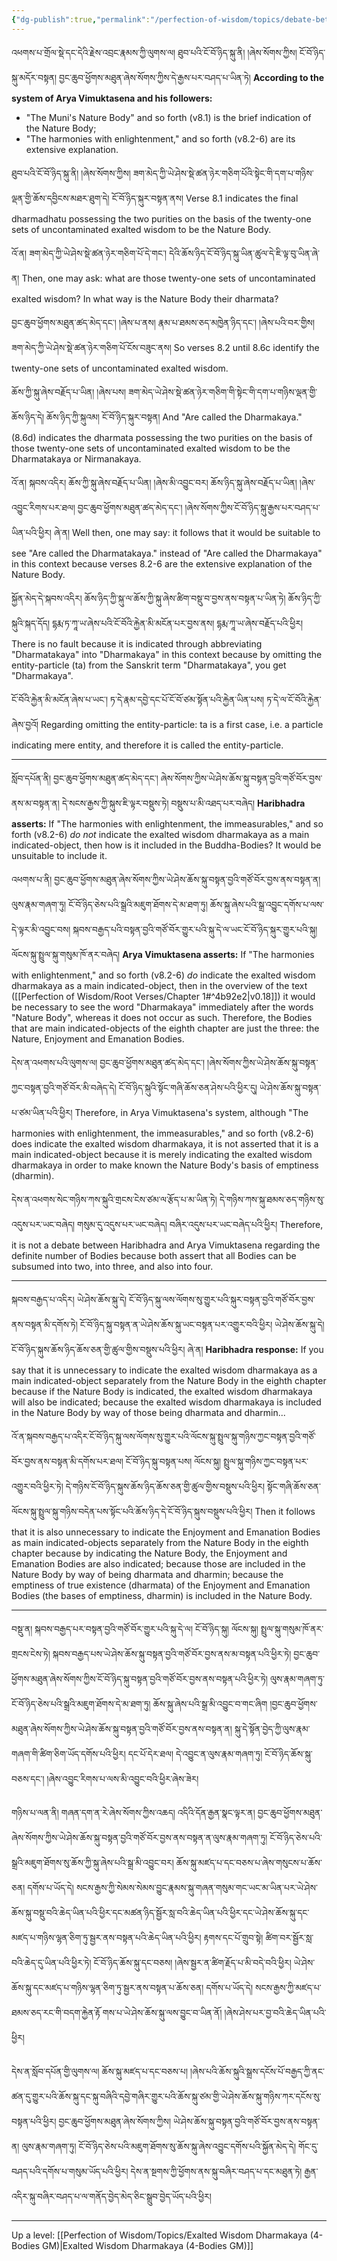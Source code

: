 ```yaml
---
{"dg-publish":true,"permalink":"/perfection-of-wisdom/topics/debate-between-haribhadra-and-vimuktasena/"}
---
```


འཕགས་པ་གྲོལ་སྡེ་དང་དེའི་རྗེས་འབྲང་རྣམས་ཀྱི་ལུགས་ལ། ཐུབ་པའི་ངོ་བོ་ཉིད་སྐུ་ནི། །ཞེས་སོགས་ཀྱིས། ངོ་བོ་ཉིད་སྐུ་མདོར་བསྟན། 
བྱང་ཆུབ་ཕྱོགས་མཐུན་ཞེས་སོགས་ཀྱིས་དེ་རྒྱས་པར་བཤད་པ་ཡིན་ཏེ། 
**According to the system of Arya Vimuktasena and his followers:**
- "The Muni's Nature Body" and so forth (v8.1) is the brief indication of the Nature Body;
- "The harmonies with enlightenment," and so forth (v8.2-6) are its extensive explanation.

ཐུབ་པའི་ངོ་བོ་ཉིད་སྐུ་ནི། །ཞེས་སོགས་ཀྱིས། ཟག་མེད་ཀྱི་ཡེ་ཤེས་སྡེ་ཚན་ཉེར་གཅིག་པོའི་སྟེང་གི་དག་པ་གཉིས་ལྡན་གྱི་ཆོས་དབྱིངས་མཐར་ཐུག་དེ། 
ངོ་བོ་ཉིད་སྐུར་བསྟན་ནས།
Verse 8.1 indicates the final dharmadhatu possessing the two purities on the basis of the twenty-one sets of uncontaminated exalted wisdom to be the Nature Body.

འོ་ན། ཟག་མེད་ཀྱི་ཡེ་ཤེས་སྡེ་ཚན་ཉེར་གཅིག་པོ་དེ་གང་། དེའི་ཆོས་ཉིད་ངོ་བོ་ཉིད་སྐུ་ཡིན་ཚུལ་དེ་ཇི་ལྟ་བུ་ཡིན་ཞེ་ན།
Then, one may ask: what are those twenty-one sets of uncontaminated exalted wisdom? In what way is the Nature Body their dharmata?

བྱང་ཆུབ་ཕྱོགས་མཐུན་ཚད་མེད་དང་། །ཞེས་པ་ནས། རྣམ་པ་ཐམས་ཅད་མཁྱེན་ཉིད་དང་། །ཞེས་པའི་བར་གྱིས། 
ཟག་མེད་ཀྱི་ཡེ་ཤེས་སྡེ་ཚན་ཉེར་གཅིག་པོ་ངོས་བཟུང་ནས། 
So verses 8.2 until 8.6c identify the twenty-one sets of uncontaminated exalted wisdom.

ཆོས་ཀྱི་སྐུ་ཞེས་བརྗོད་པ་ཡིན། །ཞེས་པས། ཟག་མེད་ཡེ་ཤེས་སྡེ་ཚན་ཉེར་གཅིག་གི་སྟེང་གི་དག་པ་གཉིས་ལྡན་གྱི་ཆོས་ཉིད་དེ། ཆོས་ཉིད་ཀྱི་སྐུའམ། ངོ་བོ་ཉིད་སྐུར་བསྟན།
And "Are called the Dharmakaya." (8.6d) indicates the dharmata possessing the two purities on the basis of those twenty-one sets of uncontaminated exalted wisdom to be the Dharmatakaya or Nirmanakaya.

འོ་ན། སྐབས་འདིར། ཆོས་ཀྱི་སྐུ་ཞེས་བརྗོད་པ་ཡིན། །ཞེས་མི་འབྱུང་བར། ཆོས་ཉིད་སྐུ་ཞེས་བརྗོད་པ་ཡིན། །ཞེས་འབྱུང་རིགས་པར་ཐལ། 
བྱང་ཆུབ་ཕྱོགས་མཐུན་ཚད་མེད་དང་། །ཞེས་སོགས་ཀྱིས་ངོ་བོ་ཉིད་སྐུ་རྒྱས་པར་བཤད་པ་ཡིན་པའི་ཕྱིར། ཞེ་ན།
Well then, one may say: it follows that it would be suitable to see "Are called the Dharmatakaya." instead of "Are called the Dharmakaya" in this context because verses 8.2-6 are the extensive explanation of the Nature Body.

སྐྱོན་མེད་དེ་སྐབས་འདིར། ཆོས་ཉིད་ཀྱི་སྐུ་ལ་ཆོས་ཀྱི་སྐུ་ཞེས་ཚིག་བསྡུ་བ་བྱས་ནས་བསྟན་པ་ཡིན་ཏེ། 
ཆོས་ཉིད་ཀྱི་སྐུའི་སྐད་དོད། དྷརྨ་ཏ་ཀཱ་ཡ་ཞེས་པའི་ངོ་བོའི་རྐྱེན་མི་མངོན་པར་བྱས་ནས། དྷརྨ་ཀཱ་ཡ་ཞེས་བརྗོད་པའི་ཕྱིར། 
There is no fault because it is indicated through abbreviating "Dharmatakaya" into "Dharmakaya" in this context because by omitting the entity-particle (ta) from the Sanskrit term "Dharmatakaya", you get "Dharmakaya".

ངོ་བོའི་རྐྱེན་མི་མངོན་ཞེས་པ་ཡང་། ཏ་དེ་རྣམ་དབྱེ་དང་པོ་ངོ་བོ་ཙམ་སྟོན་པའི་རྐྱེན་ཡིན་པས། ཏ་དེ་ལ་ངོ་བོའི་རྐྱེན་ཞེས་བྱའོ།
Regarding omitting the entity-particle: ta is a first case, i.e. a particle indicating mere entity, and therefore it is called the entity-particle.

---
སློབ་དཔོན་ནི། བྱང་ཆུབ་ཕྱོགས་མཐུན་ཚད་མེད་དང་། ཞེས་སོགས་ཀྱིས་ཡེ་ཤེས་ཆོས་སྐུ་བསྟན་བྱའི་གཙོ་བོར་བྱས་ནས་མ་བསྟན་ན། 
དེ་སངས་རྒྱས་ཀྱི་སྐུས་ཇི་ལྟར་བསྡུས་ཏེ། བསྡུས་པ་མི་འཐད་པར་བཞེད།
**Haribhadra asserts:**
If "The harmonies with enlightenment, the immeasurables," and so forth (v8.2-6) *do not* indicate the exalted wisdom dharmakaya as a main indicated-object, then how is it included in the Buddha-Bodies? It would be unsuitable to include it.

འཕགས་པ་ནི། བྱང་ཆུབ་ཕྱོགས་མཐུན་ཞེས་སོགས་ཀྱིས་ཡེ་ཤེས་ཆོས་སྐུ་བསྟན་བྱའི་གཙོ་བོར་བྱས་ནས་བསྟན་ན། ལུས་རྣམ་གཞག་ཏུ། 
ངོ་བོ་ཉིད་ཅེས་པའི་སྒྲའི་མཇུག་ཐོགས་དེ་མ་ཐག་ཏུ། ཆོས་སྐུ་ཞེས་པའི་སྒྲ་འབྱུང་དགོས་པ་ལས་དེ་ལྟར་མི་འབྱུང་བས། 
སྐབས་བརྒྱད་པའི་བསྟན་བྱའི་གཙོ་བོར་གྱུར་པའི་སྐུ་དེ་ལ་ཡང་ངོ་བོ་ཉིད་སྐུར་གྱུར་པའི་སྐུ། ལོངས་སྐུ་སྤྲུལ་སྐུ་གསུམ་ཁོ་ནར་བཞེད།
**Arya Vimuktasena asserts:**
If "The harmonies with enlightenment," and so forth (v8.2-6) *do* indicate the exalted wisdom dharmakaya as a main indicated-object, then in the overview of the text ([[Perfection of Wisdom/Root Verses/Chapter 1#^4b92e2\|v0.18]]) it would be necessary to see the word "Dharmakaya" immediately after the words "Nature Body", whereas it does not occur as such.
Therefore, the Bodies that are main indicated-objects of the eighth chapter are just the three: the Nature, Enjoyment and Emanation Bodies.

དེས་ན་འཕགས་པའི་ལུགས་ལ། བྱང་ཆུབ་ཕྱོགས་མཐུན་ཚད་མེད་དང་། །ཞེས་སོགས་ཀྱིས་ཡེ་ཤེས་ཆོས་སྐུ་བསྟན་ཀྱང་བསྟན་བྱའི་གཙོ་བོར་མི་བཞེད་དེ། 
ངོ་བོ་ཉིད་སྐུའི་སྟོང་གཞི་ཆོས་ཅན་ཤེས་པའི་ཕྱིར་དུ། ཡེ་ཤེས་ཆོས་སྐུ་བསྟན་པ་ཙམ་ཡིན་པའི་ཕྱིར། 
Therefore, in Arya Vimuktasena's system, although "The harmonies with enlightenment, the immeasurables," and so forth (v8.2-6) does indicate the exalted wisdom dharmakaya, it is not asserted that it is a main indicated-object because it is merely indicating the exalted wisdom dharmakaya in order to make known the Nature Body's basis of emptiness (dharmin).

དེས་ན་འཕགས་སེང་གཉིས་ཀས་སྐུའི་གྲངས་ངེས་ཙམ་ལ་རྩོད་པ་མ་ཡིན་ཏེ། 
དེ་གཉིས་ཀས་སྐུ་ཐམས་ཅད་གཉིས་སུ་འདུས་པར་ཡང་བཞེད། གསུམ་དུ་འདུས་པར་ཡང་བཞེད། བཞིར་འདུས་པར་ཡང་བཞེད་པའི་ཕྱིར།
Therefore, it is not a debate between Haribhadra and Arya Vimuktasena regarding the definite number of Bodies because both assert that all Bodies can be subsumed into two, into three, and also into four.

---
སྐབས་བརྒྱད་པ་འདིར། ཡེ་ཤེས་ཆོས་སྐུ་དེ། ངོ་བོ་ཉིད་སྐུ་ལས་ལོགས་སུ་གྱུར་པའི་སྐུར་བསྟན་བྱའི་གཙོ་བོར་བྱས་ནས་བསྟན་མི་དགོས་ཏེ། 
ངོ་བོ་ཉིད་སྐུ་བསྟན་ན་ཡེ་ཤེས་ཆོས་སྐུ་ཡང་བསྟན་པར་འགྱུར་བའི་ཕྱིར། ཡེ་ཤེས་ཆོས་སྐུ་དེ། ངོ་བོ་ཉིད་སྐུས་ཆོས་ཉིད་ཆོས་ཅན་གྱི་ཚུལ་གྱིས་བསྡུས་པའི་ཕྱིར། ཞེ་ན། 
**Haribhadra response:**
If you say that it is unnecessary to indicate the exalted wisdom dharmakaya as a main indicated-object separately from the Nature Body in the eighth chapter because if the Nature Body is indicated, the exalted wisdom dharmakaya will also be indicated; because the exalted wisdom dharmakaya is included in the Nature Body by way of those being dharmata and dharmin...

འོ་ན་སྐབས་བརྒྱད་པ་འདིར་ངོ་བོ་ཉིད་སྐུ་ལས་ལོགས་སུ་གྱུར་པའི་ལོངས་སྐུ་སྤྲུལ་སྐུ་གཉིས་ཀྱང་བསྟན་བྱའི་གཙོ་བོར་བྱས་ནས་བསྟན་མི་དགོས་པར་ཐལ། 
ངོ་བོ་ཉིད་སྐུ་བསྟན་པས། ལོངས་སྐུ། སྤྲུལ་སྐུ་གཉིས་ཀྱང་བསྟན་པར་འགྱུར་བའི་ཕྱིར་ཏེ། དེ་གཉིས་ངོ་བོ་ཉིད་སྐུས་ཆོས་ཉིད་ཆོས་ཅན་གྱི་ཚུལ་གྱིས་བསྡུས་པའི་ཕྱིར། 
སྟོང་གཞི་ཆོས་ཅན་ལོངས་སྐུ་སྤྲུལ་སྐུ་གཉིས་བདེན་པས་སྟོང་པའི་ཆོས་ཉིད་དེ་ངོ་བོ་ཉིད་སྐུས་བསྡུས་པའི་ཕྱིར།
Then it follows that it is also unnecessary to indicate the Enjoyment and Emanation Bodies as main indicated-objects separately from the Nature Body in the eighth chapter because by indicating the Nature Body, the Enjoyment and Emanation Bodies are also indicated; because those are included in the Nature Body by way of being dharmata and dharmin; because the emptiness of true existence (dharmata) of the Enjoyment and Emanation Bodies (the bases of emptiness, dharmin) is included in the Nature Body.

---
བསྡུ་ན། སྐབས་བརྒྱད་པར་བསྟན་བྱའི་གཙོ་བོར་གྱུར་པའི་སྐུ་དེ་ལ། ངོ་བོ་ཉིད་སྐུ། ལོངས་སྐུ། སྤྲུལ་སྐུ་གསུམ་ཁོ་ནར་གྲངས་ངེས་ཏེ། སྐབས་བརྒྱད་པས་ཡེ་ཤེས་ཆོས་སྐུ་བསྟན་བྱའི་གཙོ་བོར་བྱས་ནས་མ་བསྟན་པའི་ཕྱིར་ཏེ། བྱང་ཆུབ་ཕྱོགས་མཐུན་ཞེས་སོགས་ཀྱིས་ངོ་བོ་ཉིད་སྐུ་བསྟན་བྱའི་གཙོ་བོར་བྱས་ནས་བསྟན་པའི་ཕྱིར་ཏེ། ལུས་རྣམ་གཞག་ཏུ་ངོ་བོ་ཉིད་ཅེས་པའི་སྒྲའི་མཇུག་ཐོགས་དེ་མ་ཐག་ཏུ། ཆོས་སྐུ་ཞེས་པའི་སྒྲ་མི་འབྱུང་བ་གང་ཞིག །བྱང་ཆུབ་ཕྱོགས་མཐུན་ཞེས་སོགས་ཀྱིས་ཡེ་ཤེས་ཆོས་སྐུ་བསྟན་བྱའི་གཙོ་བོར་བྱས་ནས་བསྟན་ན། སྐུ་དེ་སྟོན་བྱེད་ཀྱི་ལུས་རྣམ་གཞག་གི་ཚིག་ཅིག་ཡོད་དགོས་པའི་ཕྱིར། དང་པོ་དེར་ཐལ། དེ་འབྱུང་ན་ལུས་རྣམ་གཞག་ཏུ། ངོ་བོ་ཉིད་ཆོས་སྐུ་བཅས་དང་། །ཞེས་འབྱུང་རིགས་པ་ལས་མི་འབྱུང་བའི་ཕྱིར་ཞེས་ཟེར།

གཉིས་པ་ལན་ནི། གཞན་དག་ན་རེ་ཞེས་སོགས་ཀྱིས་འཆད། འདིའི་དོན་རྒྱན་སྣང་ལྟར་ན། བྱང་ཆུབ་ཕྱོགས་མཐུན་ཞེས་སོགས་ཀྱིས་ཡེ་ཤེས་ཆོས་སྐུ་བསྟན་བྱའི་གཙོ་བོར་བྱས་ནས་བསྟན་ན་ལུས་རྣམ་གཞག་ཏུ། ངོ་བོ་ཉིད་ཅེས་པའི་སྒྲའི་མཇུག་ཐོགས་སུ་ཆོས་ཀྱི་སྐུ་ཞེས་པའི་སྒྲ་མི་འབྱུང་བར། ཆོས་སྐུ་མཛད་པ་དང་བཅས་པ་ཞེས་གསུངས་པ་ཆོས་ཅན། དགོས་པ་ཡོད་དེ། སངས་རྒྱས་ཀྱི་སེམས་སེམས་བྱུང་རྣམས་སྐུ་གཞན་གསུམ་གང་ཡང་མ་ཡིན་པར་ཡེ་ཤེས་ཆོས་སྐུ་བསྡུ་བའི་ཆེད་ཡིན་པའི་ཕྱིར་དང་མཚན་ཉིད་སྦྱོར་སླ་བའི་ཆེད་ཡིན་པའི་ཕྱིར་དང་ཡེ་ཤེས་ཆོས་སྐུ་དང་མཛད་པ་གཉིས་ལྷན་ཅིག་ཏུ་སྦྱར་ནས་བསྟན་པའི་ཆེད་ཡིན་པའི་ཕྱིར།
རྟགས་དང་པོ་གྲུབ་སྟེ། ཚིག་བར་སྦྱོར་སླ་བའི་ཆེད་དུ་ཡིན་པའི་ཕྱིར་ཏེ། ངོ་བོ་ཉིད་ཆོས་སྐུ་དང་བཅས། །ཞེས་སྦྱར་ན་ཚིག་རྗོད་པ་མི་བདེ་བའི་ཕྱིར། ཡེ་ཤེས་ཆོས་སྐུ་དང་མཛད་པ་གཉིས་ལྷན་ཅིག་ཏུ་སྦྱར་ནས་བསྟན་པ་ཆོས་ཅན། དགོས་པ་ཡོད་དེ། སངས་རྒྱས་ཀྱི་མཛད་པ་ཐམས་ཅད་རང་གི་བདག་རྐྱེན་རྟོ གས་པ་ཡེ་ཤེས་ཆོས་སྐུ་ལས་བྱུང་བ་ཡིན་ནོ། །ཞེས་ཤེས་པར་བྱ་བའི་ཆེད་ཡིན་པའི་ཕྱིར།

དེས་ན་སློབ་དཔོན་གྱི་ལུགས་ལ། ཆོས་སྐུ་མཛད་པ་དང་བཅས་པ། །ཞེས་པའི་ཆོས་སྐུའི་སྒྲས་དངོས་པོ་བརྒྱད་ཀྱི་ནང་ཚན་དུ་གྱུར་པའི་ཆོས་སྐུ་དང་སྐུ་བཞིའི་དབྱེ་གཞིར་གྱུར་པའི་ཆོས་སྐུ་ཙམ་གྱི་ཡེ་ཤེས་ཆོས་སྐུ་གཉིས་ཀར་དངོས་སུ་བསྟན་པའི་ཕྱིར། བྱང་ཆུབ་ཕྱོགས་མཐུན་ཞེས་སོགས་ཀྱིས། ཡེ་ཤེས་ཆོས་སྐུ་བསྟན་བྱའི་གཙོ་བོར་བྱས་ནས་བསྟན་ན། ལུས་རྣམ་གཞག་ཏུ། ངོ་བོ་ཉིད་ཅེས་པའི་མཇུག་ཐོགས་སུ་ཆོས་སྐུ་ཞེས་འབྱུང་དགོས་པའི་སྐྱོན་མེད་དེ། གོང་དུ་བཤད་པའི་དགོས་པ་གསུམ་ཡོད་པའི་ཕྱིར། དེས་ན་སྔགས་ཀྱི་ཕྱོགས་ནས་སྐུ་བཞིར་བཤད་པ་དང་མཐུན་ཏེ། རྒྱན་འདིར་སྐུ་བཞིར་བཤད་པ་ལ་གནོད་བྱེད་མེད་ཅིང་སྒྲུབ་བྱེད་ཡོད་པའི་ཕྱིར།


---
Up a level: [[Perfection of Wisdom/Topics/Exalted Wisdom Dharmakaya (4-Bodies GM)\|Exalted Wisdom Dharmakaya (4-Bodies GM)]]